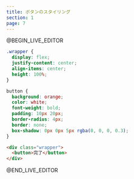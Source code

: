 ```yaml
---
title: ボタンのスタイリング
section: 1
page: 7
---
```


@BEGIN_LIVE_EDITOR

```css
.wrapper {
  display: flex;
  justify-content: center;
  align-items: center;
  height: 100%;
}

button {
  background: orange;
  color: white;
  font-weight: bold;
  padding: 10px 20px;
  border-radius: 4px;
  border: none;
  box-shadow: 0px 0px 5px rgba(0, 0, 0, 0.3);
}
```

```html
<div class="wrapper">
  <button>完了</button>
</div>
```

@END_LIVE_EDITOR
